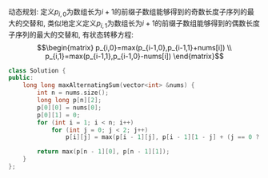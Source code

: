 动态规划: 定义$p_{i,0}$为数组长为$i+1$的前缀子数组能够得到的奇数长度子序列的最大的交替和, 类似地定义定义$p_{i,1}$为数组长为$i+1$的前缀子数组能够得到的偶数长度子序列的最大的交替和, 有状态转移方程:
$$\begin{matrix}
 p_{i,0}=max(p_{i-1,0},p_{i-1,1}+nums[i]) \\
p_{i,1}=max(p_{i-1,1},p_{i-1,0}-nums[i])
\end{matrix}$$

```cpp
class Solution {
public:
    long long maxAlternatingSum(vector<int> &nums) {
        int n = nums.size();
        long long p[n][2];
        p[0][0] = nums[0];
        p[0][1] = 0;
        for (int i = 1; i < n; i++)
            for (int j = 0; j < 2; j++)
                p[i][j] = max(p[i - 1][j], p[i - 1][1 - j] + (j == 0 ? nums[i] : -nums[i]));

        return max(p[n - 1][0], p[n - 1][1]);
    }
};
```